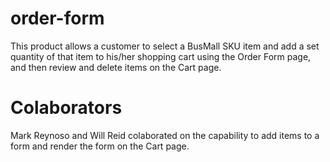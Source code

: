 # order-form
This product allows a customer to select a BusMall SKU item and add a set quantity of that item to his/her shopping cart using the Order Form page, and then review and delete items on the Cart page.

# Colaborators
Mark Reynoso and Will Reid colaborated on the capability to add items to a form and render the form on the Cart page.  
